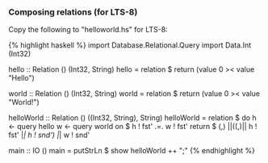 ### Composing relations (for LTS-8)

Copy the following to "helloworld.hs" for LTS-8:

{% highlight haskell %}
import Database.Relational.Query
import Data.Int (Int32)

hello :: Relation () (Int32, String)
hello = relation $ return (value 0 >< value "Hello")

world :: Relation () (Int32, String)
world = relation $ return (value 0 >< value "World!")

helloWorld :: Relation () ((Int32, String), String)
helloWorld = relation $ do
    h <- query hello
    w <- query world
    on $ h ! fst' .=. w ! fst'
    return $ (,) |$| ((,) |$| h ! fst' |*| h ! snd') |*| w ! snd'

main :: IO ()
main = putStrLn $ show helloWorld ++ ";"
{% endhighlight %}
